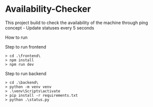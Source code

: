 # Availability-Checker
This project build to check the availability of the machine through ping concept - Update statuses every 5 seconds

How to run

Step to run frontend
```
> cd .\frontend\
> npm install
> npm run dev
```
Step to run backend
```
> cd .\backend\
> python -m venv venv
> .\venv\Scripts\activate
> pip install -r requirements.txt
> python .\status.py
```